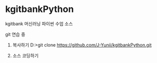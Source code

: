 # kgitbankPython
kgitbank 머신러닝 파이썬 수업 소스

git 연습 중 
1. 복사하기
D:\>git clone https://github.com/J-Yunii/kgitbankPython.git

2. 소스 코딩하기
